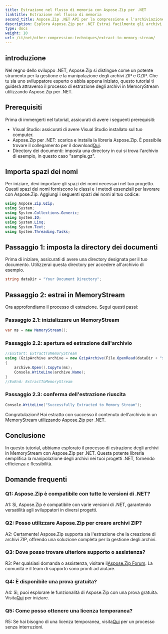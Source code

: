 ```yaml
---
title: Estrazione nel flusso di memoria con Aspose.Zip per .NET
linktitle: Estrazione nel flusso di memoria
second_title: Aspose.Zip .NET API per la compressione e l'archiviazione dei file
description: Esplora Aspose.Zip per .NET Estrai facilmente gli archivi in un MemoryStream in questa guida passo passo. Migliora il tuo sviluppo .NET con facilità.
type: docs
weight: 10
url: /it/net/other-compression-techniques/extract-to-memory-stream/
---
```

## introduzione

Nel regno dello sviluppo .NET, Aspose.Zip si distingue come un potente strumento per la gestione e la manipolazione degli archivi ZIP e GZIP. Che tu sia uno sviluppatore esperto o abbia appena iniziato, questo tutorial ti guiderà attraverso il processo di estrazione degli archivi in MemoryStream utilizzando Aspose.Zip per .NET.

## Prerequisiti

Prima di immergerti nel tutorial, assicurati di avere i seguenti prerequisiti:

- Visual Studio: assicurati di avere Visual Studio installato sul tuo computer.
-  Aspose.Zip per .NET: scarica e installa la libreria Aspose.Zip. È possibile trovare il collegamento per il download[Qui](https://releases.aspose.com/zip/net/).
- Directory dei documenti: imposta una directory in cui si trova l'archivio di esempio, in questo caso "sample.gz".

## Importa spazi dei nomi

Per iniziare, devi importare gli spazi dei nomi necessari nel tuo progetto. Questi spazi dei nomi forniscono le classi e i metodi essenziali per lavorare con Aspose.Zip. Aggiungi i seguenti spazi dei nomi al tuo codice:

```csharp
using Aspose.Zip.Gzip;
using System;
using System.Collections.Generic;
using System.IO;
using System.Linq;
using System.Text;
using System.Threading.Tasks;
```

## Passaggio 1: imposta la directory dei documenti

Prima di iniziare, assicurati di avere una directory designata per il tuo documento. Utilizzerai questa directory per accedere all'archivio di esempio.

```csharp
string dataDir = "Your Document Directory";
```

## Passaggio 2: estrai in MemoryStream

Ora approfondiamo il processo di estrazione. Segui questi passi:

### Passaggio 2.1: inizializzare un MemoryStream

```csharp
var ms = new MemoryStream();
```

### Passaggio 2.2: apertura ed estrazione dall'archivio

```csharp
//ExStart: ExtractToMemoryStream
using (GzipArchive archive = new GzipArchive(File.OpenRead(dataDir + "sample.gz")))
{
    archive.Open().CopyTo(ms);
    Console.WriteLine(archive.Name);
}
//ExEnd: ExtractToMemoryStream
```

### Passaggio 2.3: conferma dell'estrazione riuscita

```csharp
Console.WriteLine("Successfully Extracted to Memory Stream");
```

Congratulazioni! Hai estratto con successo il contenuto dell'archivio in un MemoryStream utilizzando Aspose.Zip per .NET.

## Conclusione

In questo tutorial, abbiamo esplorato il processo di estrazione degli archivi in MemoryStream con Aspose.Zip per .NET. Questa potente libreria semplifica la manipolazione degli archivi nei tuoi progetti .NET, fornendo efficienza e flessibilità.

## Domande frequenti

### Q1: Aspose.Zip è compatibile con tutte le versioni di .NET?

A1: Sì, Aspose.Zip è compatibile con varie versioni di .NET, garantendo versatilità agli sviluppatori in diversi progetti.

### Q2: Posso utilizzare Aspose.Zip per creare archivi ZIP?

A2: Certamente! Aspose.Zip supporta sia l'estrazione che la creazione di archivi ZIP, offrendo una soluzione completa per la gestione degli archivi.

### Q3: Dove posso trovare ulteriore supporto o assistenza?

 R3: Per qualsiasi domanda o assistenza, visitare il[Aspose.Zip Forum](https://forum.aspose.com/c/zip/37). La comunità e il team di supporto sono pronti ad aiutare.

### Q4: È disponibile una prova gratuita?

 A4: Sì, puoi esplorare le funzionalità di Aspose.Zip con una prova gratuita. Visita[Qui](https://releases.aspose.com/) per iniziare.

### Q5: Come posso ottenere una licenza temporanea?

 R5: Se hai bisogno di una licenza temporanea, visita[Qui](https://purchase.aspose.com/temporary-license/) per un processo senza interruzioni.